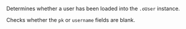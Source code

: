 ﻿Determines whether a user has been loaded into the `.oUser` instance. 

Checks whether the `pk` or `username` fields are blank.